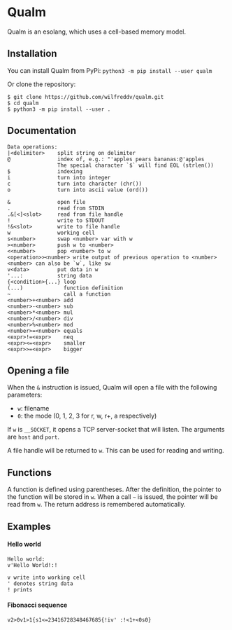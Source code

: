 # Qualm

Qualm is an esolang, which uses a cell-based memory model. 


## Installation
You can install Qualm from PyPi: `python3 -m pip install --user qualm`

Or clone the repository:
```
$ git clone https://github.com/wilfreddv/qualm.git
$ cd qualm
$ python3 -m pip install --user .
```

## Documentation
```
Data operations:
|<delimiter>    split string on delimiter
@               index of, e.g.: "'apples pears bananas:@'apples
                The special character `$` will find EOL (strlen())
$               indexing
i               turn into integer
c               turn into character (chr())
o               turn into ascii value (ord())

&               open file
.               read from STDIN
.&[<]<slot>     read from file handle
!               write to STDOUT
!&<slot>        write to file handle
w               working cell
s<number>       swap <number> var with w
><number>       push w to <number>
<<number>       pop <number> to w
<operation>><number> write output of previous operation to <number>
<number> can also be `w`, like sw
v<data>         put data in w
'...:           string data
{<condition>{...} loop
(...)             function definition
~                 call a function
<number>+<number> add
<number>-<number> sub
<number>*<number> mul
<number>/<number> div
<number>%<number> mod
<number>=<number> equals
<expr>!=<expr>    neq
<expr><=<expr>    smaller
<expr>>=<expr>    bigger
```


## Opening a file
When the `&` instruction is issued, Qualm will open a file with the following parameters:

* `w`: filename
* `0`: the mode (0, 1, 2, 3 for r, w, r+, a respectively)

If `w` is `__SOCKET`, it opens a TCP server-socket that will listen. The arguments are `host` and `port`.

A file handle will be returned to `w`. This can be used for reading and writing.

## Functions
A function is defined using parentheses. After the definition, the pointer to the function will be stored in `w`.
When a call `~` is issued, the pointer will be read from `w`.
The return address is remembered automatically.

## Examples
#### Hello world
```
Hello world:
v'Hello World!:!

v write into working cell
' denotes string data
! prints
```

#### Fibonacci sequence
`v2>0v1>1{s1<=23416728348467685{!iv' :!<1+<0s0}`
